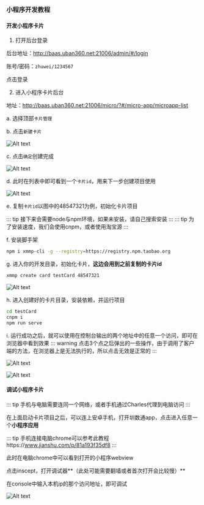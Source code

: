 ### 小程序开发教程

#### 开发小程序卡片

1. 打开后台登录

后台地址：http://baas.uban360.net:21006/admin/#/login

账号/密码：`zhuwei/1234567`

点击登录

2. 进入小程序卡片后台

地址：http://baas.uban360.net:21006/micro/?#/micro-app/microapp-list

a. 选择顶部`卡片管理`

b. 点击`新建卡片`

![Alt text](http://file.iming.work/4c38737468694f21af99.png)

c. 点击`确定`创建完成

![Alt text](http://file.iming.work/ceb4bd88c983f204ae09.png)

d. 此时在列表中即可看到一个`卡片id`，用来下一步创建项目使用

![Alt text](http://file.iming.work/4d021cde277641ee6c33.png)

e. 复制`卡片id`以图中的48547321为例，初始化卡片项目

::: tip 
接下来会需要node与npm环境，如果未安装，请自己搜索安装 
:::
::: tip 
为了安装速度，我们会使用cnpm，或者使用淘宝源 
:::

f. 安装脚手架
```bash
npm i xmmp-cli -g --registry=https://registry.npm.taobao.org
```

g. 进入你的开发目录，初始化卡片，**这边会用到之前复制的卡片id**
```bash
xmmp create card testCard 48547321
```
![Alt text](http://file.iming.work/5b15f279f36680e69a1c.png)

h. 进入创建好的卡片目录，安装依赖，并运行项目
```bash
cd testCard
cnpm i
npm run serve
```

i. 运行成功之后，就可以使用在控制台输出的两个地址中的任意一个访问，即可在浏览器中看到效果
::: warning 
点击3个点之后弹出的一些操作，由于调用了客户端的方法，在浏览器上是无法执行的，所以点击无效是正常的 
:::

![Alt text](http://file.iming.work/f29a492d38e7dbf96440.png)


![Alt text](http://file.iming.work/6dba188bf81a66452f79.png)


#### 调试小程序卡片

::: tip 
手机与电脑需要连同一个网络，或者手机通过Charles代理到电脑访问 
:::


在上面启动卡片项目之后，可以连上安卓手机，打开圳数通app，点击进入任意一个**小程序应用**

::: tip 
手机连接电脑chrome可以参考此教程https://www.jianshu.com/p/81a193f35df8 
:::

此时在电脑chrome中可以看到打开的小程序webview

点击inscept，打开调试器**（此处可能需要翻墙或者首次打开会比较慢）**

在console中输入本机ip的那个访问地址，即可调试

![Alt text](http://file.iming.work/9e8c6a78663f1f76a896.png)



